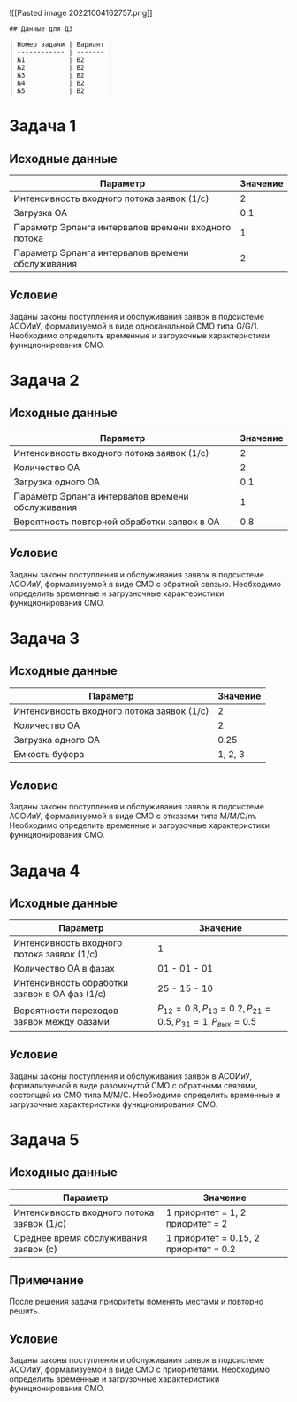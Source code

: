 ![[Pasted image 20221004162757.png]]

```ad-info
## Данные для ДЗ

| Номер задачи | Вариант |
| ------------ | ------- |
| №1           | B2      |
| №2           | В2      |
| №3           | В2      |
| №4           | В2      |
| №5           | В2      |
```

# Задача 1
## Исходные данные

| Параметр | Значение |
| --- | --- |
| Интенсивность входного потока заявок (1/c) | 2 |
| Загрузка ОА | 0.1 |
| Параметр Эрланга интервалов времени входного потока | 1 |
| Параметр Эрланга интервалов времени обслуживания | 2 |

## Условие

Заданы законы поступления и обслуживания заявок в подсистеме АСОИиУ, формализуемой в виде одноканальной СМО типа G/G/1. Необходимо определить временные и загрузочные характеристики функционирования СМО.

# Задача 2
## Исходные данные

| Параметр                                         | Значение |
| ------------------------------------------------ | -------- |
| Интенсивность входного потока заявок (1/с)      | 2        |
| Количество ОА                                    | 2        |
| Загрузка одного ОА                               | 0.1      |
| Параметр Эрланга интервалов времени обслуживания | 1        |
| Вероятность повторной обработки заявок в ОА      | 0.8

## Условие
Заданы законы поступления и обслуживания заявок в подсистеме АСОИиУ, формализуемой в виде СМО с обратной связью. Необходимо определить временные и загрузночные характеристики функционирования СМО.

# Задача 3
## Исходные данные

| Параметр                                   | Значение |
| ------------------------------------------ | -------- |
| Интенсивность входного потока заявок (1/с) | 2        |
| Количество ОА                              | 2        |
| Загрузка одного ОА                         | 0.25     |
| Емкость буфера                             | 1, 2, 3  | 

## Условие

Заданы законы поступления и обслуживания заявок в подсистеме АСОИиУ, формализуемой в виде СМО с отказами типа M/M/C/m. Необходимо определить временные и загрузочные характеристики функционирования СМО.

# Задача 4
## Исходные данные

| Параметр                                   | Значение     |
| ------------------------------------------ | ------------ |
| Интенсивность входного потока заявок (1/с) | 1            |
| Количество ОА в фазах                      | 01 - 01 - 01 |
| Интенсивность обработки заявок в ОА фаз (1/c)   | 25 - 15 - 10 |
| Вероятности переходов заявок между фазами  | $P_{12} = 0.8, P_{13} = 0.2, P_{21} = 0.5, P_{31} = 1, P_{вых} = 0.5$ 

## Условие

Заданы законы поступления и обслуживания заявок в АСОИиУ, формализуемой в виде разомкнутой СМО с обратными связями, состоящей из СМО типа M/M/C. Необходимо определить временные и загрузочные характеристики функционирования СМО.

# Задача 5
## Исходные данные

| Параметр                                   | Значение                         |
| ------------------------------------------ | -------------------------------- |
| Интенсивность входного потока заявок (1/с) | 1 приоритет = 1, 2 приоритет = 2 |
| Среднее время обслуживания заявок (с)      | 1 приоритет = 0.15, 2 приоритет = 0.2

## Примечание 
После решения задачи приоритеты поменять местами и повторно решить.

## Условие
Заданы законы поступления и обслуживания заявок в подсистеме АСОИиУ, формализуемой в виде СМО с приоритетами. Необходимо определить временные и загрузочные характеристики функционирования СМО.
